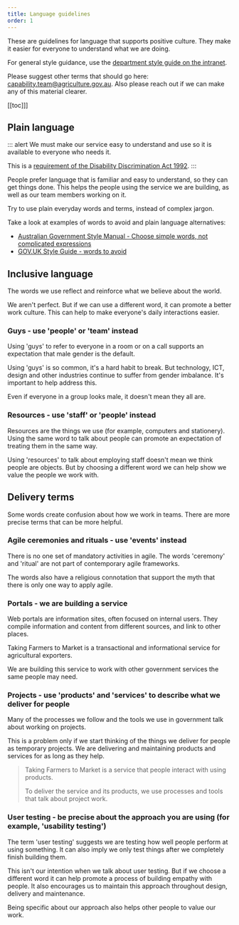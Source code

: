 ```yaml
---
title: Language guidelines
order: 1
---
```


These are guidelines for language that supports positive culture. They make it easier for everyone to understand what we are doing.

For general style guidance, use the [department style guide on the intranet](https://ausgovenvironment.sharepoint.com/sites/AWE-intranet/SitePages/Forms-and-templates.aspx).

Please suggest other terms that should go here: [capability.team@agriculture.gov.au](mailto:capability.team@agriculture.gov.au). Also please reach out if we can make any of this material clearer.

[[toc]]]

## Plain language

::: alert
We must make our service easy to understand and use so it is available to everyone who needs it.

This is a [requirement of the Disability Discrimination Act 1992](https://www.stylemanual.gov.au/user-needs/accessibility-and-inclusion/agency-responsibilities-and-commitments#other_accessibility_guidance_and_standards).
:::

People prefer language that is familiar and easy to understand, so they can get things done. This helps the people using the service we are building, as well as our team members working on it.

Try to use plain everyday words and terms, instead of complex jargon.

Take a look at examples of words to avoid and plain language alternatives:

- [Australian Government Style Manual - Choose simple words, not complicated expressions](https://www.stylemanual.gov.au/writing-and-designing-content/clear-language-and-writing-style/plain-language-and-word-choice#choose_simple_words_not_complicated_expressions)
- [GOV.UK Style Guide - words to avoid](https://www.gov.uk/guidance/style-guide/a-to-z-of-gov-uk-style#words-to-avoid)

## Inclusive language

The words we use reflect and reinforce what we believe about the world.

We aren't perfect. But if we can use a different word, it can promote a better work culture. This can help to make everyone's daily interactions easier.

### Guys - use 'people' or 'team' instead

Using 'guys' to refer to everyone in a room or on a call supports an expectation that male gender is the default.

Using 'guys' is so common, it's a hard habit to break. But technology, ICT, design and other industries continue to suffer from gender imbalance. It's important to help address this.   

Even if everyone in a group looks male, it doesn't mean they all are.

### Resources - use 'staff' or 'people' instead

Resources are the things we use (for example, computers and stationery). Using the same word to talk about people can promote an expectation of treating them in the same way.

Using 'resources' to talk about employing staff doesn't mean we think people are objects. But by choosing a different word we can help show we value the people we work with.

## Delivery terms

Some words create confusion about how we work in teams. There are more precise terms that can be more helpful.

### Agile ceremonies and rituals - use 'events' instead

There is no one set of mandatory activities in agile. The words 'ceremony' and 'ritual' are not part of contemporary agile frameworks.

The words also have a religious connotation that support the myth that there is only one way to apply agile.

### Portals - we are building a service

Web portals are information sites, often focused on internal users. They compile information and content from different sources, and link to other places.

Taking Farmers to Market is a transactional and informational service for agricultural exporters.

We are building this service to work with other government services the same people may need.

### Projects - use 'products' and 'services' to describe what we deliver for people

Many of the processes we follow and the tools we use in government talk about working on projects.

This is a problem only if we start thinking of the things we deliver for people as temporary projects. We are delivering and maintaining products and services for as long as they help.

> Taking Farmers to Market is a service that people interact with using products.
>
> To deliver the service and its products, we use processes and tools that talk about project work.

### User testing - be precise about the approach you are using (for example, 'usability testing')
 
The term 'user testing' suggests we are testing how well people perform at using something. It can also imply we only test things after we completely finish building them.

This isn't our intention when we talk about user testing. But if we choose a different word it can help promote a process of building empathy with people. It also encourages us to maintain this approach throughout design, delivery and maintenance.

Being specific about our approach also helps other people to value our work.


